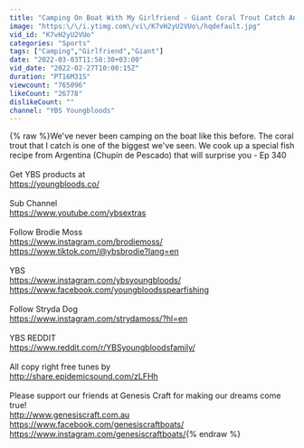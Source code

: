 ```yaml
---
title: "Camping On Boat With My Girlfriend - Giant Coral Trout Catch And Cook"
image: "https:\/\/i.ytimg.com\/vi\/K7vH2yU2VUo\/hqdefault.jpg"
vid_id: "K7vH2yU2VUo"
categories: "Sports"
tags: ["Camping","Girlfriend","Giant"]
date: "2022-03-03T11:58:30+03:00"
vid_date: "2022-02-27T10:00:15Z"
duration: "PT16M31S"
viewcount: "765096"
likeCount: "26778"
dislikeCount: ""
channel: "YBS Youngbloods"
---
```

{% raw %}We've never been camping on the boat like this before. The coral trout that I catch is one of the biggest we've seen. We cook up a special fish recipe from Argentina (Chupín de Pescado) that will surprise you - Ep 340<br /><br />Get YBS products at<br /><a rel="nofollow" target="blank" href="https://youngbloods.co/">https://youngbloods.co/</a><br /><br />Sub Channel<br /><a rel="nofollow" target="blank" href="https://www.youtube.com/ybsextras">https://www.youtube.com/ybsextras</a><br /><br />Follow Brodie Moss<br /><a rel="nofollow" target="blank" href="https://www.instagram.com/brodiemoss/">https://www.instagram.com/brodiemoss/</a><br /><a rel="nofollow" target="blank" href="https://www.tiktok.com/@ybsbrodie?lang=en">https://www.tiktok.com/@ybsbrodie?lang=en</a><br /><br />YBS<br /><a rel="nofollow" target="blank" href="https://www.instagram.com/ybsyoungbloods/">https://www.instagram.com/ybsyoungbloods/</a><br /><a rel="nofollow" target="blank" href="https://www.facebook.com/youngbloodsspearfishing">https://www.facebook.com/youngbloodsspearfishing</a><br /><br />Follow Stryda Dog<br /><a rel="nofollow" target="blank" href="https://www.instagram.com/strydamoss/?hl=en">https://www.instagram.com/strydamoss/?hl=en</a><br /><br />YBS REDDIT<br /><a rel="nofollow" target="blank" href="https://www.reddit.com/r/YBSyoungbloodsfamily/">https://www.reddit.com/r/YBSyoungbloodsfamily/</a><br /><br />All copy right free tunes by<br /><a rel="nofollow" target="blank" href="http://share.epidemicsound.com/zLFHh">http://share.epidemicsound.com/zLFHh</a><br /><br />Please support our friends at Genesis Craft for making our dreams come true!<br /><a rel="nofollow" target="blank" href="http://www.genesiscraft.com.au">http://www.genesiscraft.com.au</a><br /><a rel="nofollow" target="blank" href="https://www.facebook.com/genesiscraftboats/">https://www.facebook.com/genesiscraftboats/</a><br /><a rel="nofollow" target="blank" href="https://www.instagram.com/genesiscraftboats/">https://www.instagram.com/genesiscraftboats/</a>{% endraw %}
